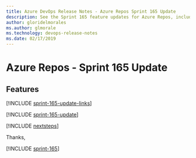 ```yaml
---
title: Azure DevOps Release Notes - Azure Repos Sprint 165 Update
description: See the Sprint 165 feature updates for Azure Repos, including next steps.
author: gloridelmorales
ms.author: glmorale
ms.technology: devops-release-notes
ms.date: 02/17/2019
---
```


# Azure Repos - Sprint 165 Update

## Features

[!INCLUDE [sprint-165-update-links](../includes/repos/sprint-165-update-links.md)]

[!INCLUDE [sprint-165-update](../includes/repos/sprint-165-update.md)]

[!INCLUDE [nextsteps](../includes/nextsteps.md)]

Thanks,

[!INCLUDE [sprint-165](../includes/signer/sprint-165.md)]
